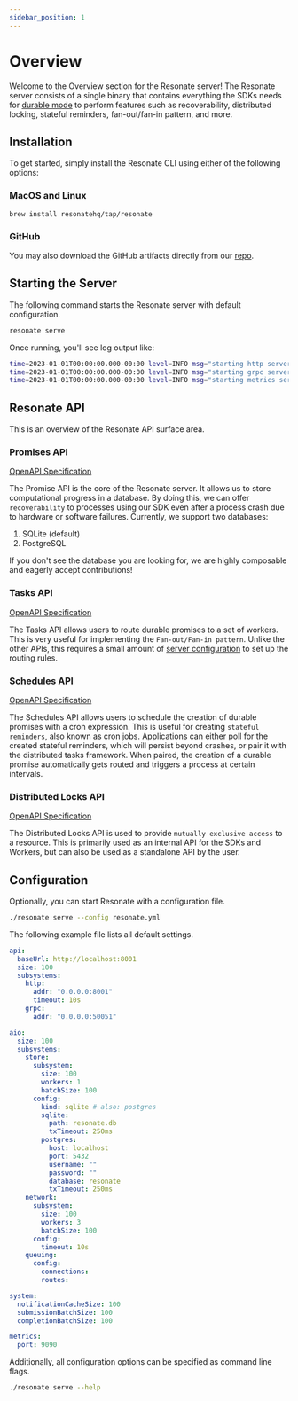 ```yaml
---
sidebar_position: 1
---
```


# Overview

Welcome to the Overview section for the Resonate server! The Resonate server consists of a single binary that contains everything the SDKs needs for [durable mode](/sdks/typescript#durable-mode) to perform features such as recoverability, distributed locking, stateful reminders, fan-out/fan-in pattern, and more.

## Installation

To get started, simply install the Resonate CLI using either of the following options:

### MacOS and Linux

```shell
brew install resonatehq/tap/resonate
```

### GitHub

You may also download the GitHub artifacts directly from our [repo](https://github.com/resonatehq/resonate/releases).

## Starting the Server

The following command starts the Resonate server with default configuration.

```bash
resonate serve
```

Once running, you'll see log output like:

```bash
time=2023-01-01T00:00:00.000-00:00 level=INFO msg="starting http server" addr=0.0.0.0:8001
time=2023-01-01T00:00:00.000-00:00 level=INFO msg="starting grpc server" addr=0.0.0.0:50051
time=2023-01-01T00:00:00.000-00:00 level=INFO msg="starting metrics server" addr=:9090
```

## Resonate API

This is an overview of the Resonate API surface area.

### Promises API

[OpenAPI Specification](https://github.com/resonatehq/resonate/blob/main/api/promises-openapi.yml)

The Promise API is the core of the Resonate server. It allows us to store computational progress in a database. By doing this, we can offer `recoverability` to processes using our SDK even after a process crash due to hardware or software failures. Currently, we support two databases:

1. SQLite (default)
2. PostgreSQL

If you don't see the database you are looking for, we are highly composable and eagerly accept contributions!

### Tasks API

[OpenAPI Specification](https://github.com/resonatehq/resonate/blob/main/api/tasks-openapi.yml)

The Tasks API allows users to route durable promises to a set of workers. This is very useful for implementing the `Fan-out/Fan-in pattern`. Unlike the other APIs, this requires a small amount of [server configuration](https://github.com/resonatehq/quickstart-ts/tree/main/Step3) to set up the routing rules.

### Schedules API

[OpenAPI Specification](https://github.com/resonatehq/resonate/blob/main/api/schedules-openapi.yml)

The Schedules API allows users to schedule the creation of durable promises with a cron expression. This is useful for creating `stateful reminders`, also known as cron jobs. Applications can either poll for the created stateful reminders, which will persist beyond crashes, or pair it with the distributed tasks framework. When paired, the creation of a durable promise automatically gets routed and triggers a process at certain intervals.

### Distributed Locks API

[OpenAPI Specification](https://github.com/resonatehq/resonate/blob/main/api/locks-openapi.yml)

The Distributed Locks API is used to provide `mutually exclusive access` to a resource. This is primarily used as an internal API for the SDKs and Workers, but can also be used as a standalone API by the user.

## Configuration

Optionally, you can start Resonate with a configuration file.

```bash
./resonate serve --config resonate.yml
```

The following example file lists all default settings.

```yaml title="resonate.yml"
api:
  baseUrl: http://localhost:8001
  size: 100
  subsystems:
    http:
      addr: "0.0.0.0:8001"
      timeout: 10s
    grpc:
      addr: "0.0.0.0:50051"

aio:
  size: 100
  subsystems:
    store:
      subsystem:
        size: 100
        workers: 1
        batchSize: 100
      config:
        kind: sqlite # also: postgres
        sqlite:
          path: resonate.db
          txTimeout: 250ms
        postgres:
          host: localhost
          port: 5432
          username: ""
          password: ""
          database: resonate
          txTimeout: 250ms
    network:
      subsystem:
        size: 100
        workers: 3
        batchSize: 100
      config:
        timeout: 10s
    queuing:
      config:
        connections:
        routes:

system:
  notificationCacheSize: 100
  submissionBatchSize: 100
  completionBatchSize: 100

metrics:
  port: 9090
```

Additionally, all configuration options can be specified as command line flags.

```bash
./resonate serve --help
```
